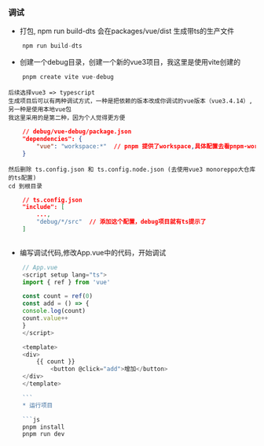 ### 调试

* 打包, npm run build-dts 会在packages/vue/dist  生成带ts的生产文件

```js
    npm run build-dts
```

* 创建一个debug目录，创建一个新的vue3项目，我这里是使用vite创建的
```js
	pnpm create vite vue-debug
```
    后续选择vue3 => typescript
    生成项目后可以有两种调试方式，一种是把依赖的版本改成你调试的vue版本（vue3.4.14）,另一种是使用本地vue包
    我这里采用的是第二种，因为个人觉得更方便

```json  
    // debug/vue-debug/package.json
    "dependencies": {
        "vue": "workspace:*"  // pnpm 提供了workspace,具体配置去看pnpm-workspace.yaml
    }
``` 

    然后删除 ts.config.json 和 ts.config.node.json (去使用vue3 monoreppo大仓库的ts配置)
    cd 到根目录


```json  
    // ts.config.json
    "include": [
        ...,
        "debug/*/src"  // 添加这个配置，debug项目就有ts提示了
    ]
    
``` 
    

* 编写调试代码,修改App.vue中的代码，开始调试
```js 
    // App.vue
    <script setup lang="ts">
    import { ref } from 'vue'

    const count = ref(0)
    const add = () => {
    console.log(count)
    count.value++
    }
    </script>

    <template>
    <div>
        {{ count }}
            <button @click="add">增加</button>
    </div>
    </template>

    ```
    * 运行项目

    ```js
    pnpm install
    pnpm run dev

```



